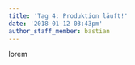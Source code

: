 ```yaml
---
title: 'Tag 4: Produktion läuft!'
date: '2018-01-12 03:43pm'
author_staff_member: bastian
---
```

lorem
